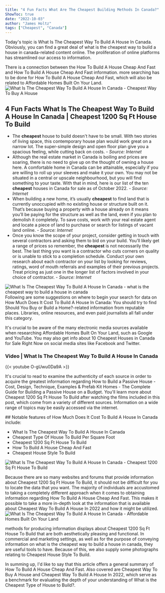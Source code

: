 ```yaml
---
title: "4 Fun Facts What Are The Cheapest Building Methods In Canada?"
ShowToc: true 
date: "2022-10-03"
author: "James Holtz" 
tags: ["Cheapest", "Canada"]
---
```


Today's topic is What Is The Cheapest Way To Build A House In Canada. Obviously, you can find a great deal of what is the cheapest way to build a house in canada-related content online. The proliferation of online platforms has streamlined our access to information.

There is a connection between the How To Build A House Cheap And Fast and How To Build A House Cheap And Fast information. more searching has to be done for How To Build A House Cheap And Fast, which will also be related to Affordable Homes Built On Your Land.
<img loading="lazy" src="https://cdn.designrulz.com/wp-content/uploads/2015/01/tree-houses-7.jpg" onerror="this.onerror=null;this.src='https://blogger.googleusercontent.com/img/a/AVvXsEhe7F7TRXHtjiKvHb5vS7DmnxvpHiDyoYyYvm1nHB3Qp2_w3BnM6A2eq4v7FYxCC9bfZt3a9vIMtAYEKUiaDQbHMg-ViyGmRIj39MLp0bGFfgfYw1Dc9q_H-T0wiTm3l0Uq42dETrN9eC8aGJ9_IORZsxST1AcLR7np1koOfcc7tnHa4S8Mwz_xD9d0=s16000';" alt="What Is The Cheapest Way To Build A House In Canada - Cheapest Way To Buy A House" >

## 4 Fun Facts What Is The Cheapest Way To Build A House In Canada | Cheapest 1200 Sq Ft House To Build
-   The **cheapest** house to build doesn't have to be small. With two stories of living space, this contemporary house plan would work great on a narrow lot. The super-simple design and open floor plan give you a spacious feeling, while cutting back on costs. - <cite>Source: Internet</cite>
-   Although the real estate market in Canada is boiling and prices are soaring, there is no need to give up on the thought of owning a house here. A comfortable home in Canada can be attainable, especially if you are willing to roll up your sleeves and make it your own. You may not be situated in a central or upscale neighbourhood, but you will find something to your taste. With that in mind, here is our list of the ten **cheapest** houses in Canada for sale as of October 2022. - <cite>Source: Internet</cite>
-   When building a new home, it’s usually **cheapest** to find land that is currently unoccupied with no existing house or structure built on it. That’s because buying a property with a house already on it means you’ll be paying for the structure as well as the land, even if you plan to demolish it completely. To save costs, work with your real estate agent and locate a piece of land to purchase or search for listings of vacant land online. - <cite>Source: Internet</cite>
-   Once you know the scope of your project, consider getting in touch with several contractors and asking them to bid on your build. You’ll likely get a range of prices so remember, the **cheapest** is not necessarily the best. The last thing you want is a contractor who cuts corners on quality or is unable to stick to a completion schedule. Conduct your own research about each contractor on your list by looking for reviews, ratings, word of mouth referrals and examples of their previous projects. Treat pricing as just one in the longer list of factors involved in your choice of contractor. - <cite>Source: Internet</cite>


<img loading="lazy" src="http://i0.wp.com/basementdesigner.com/wp-content/uploads/2015/01/DSCN1384.jpg" onerror="this.onerror=null;this.src='https://blogger.googleusercontent.com/img/a/AVvXsEhe7F7TRXHtjiKvHb5vS7DmnxvpHiDyoYyYvm1nHB3Qp2_w3BnM6A2eq4v7FYxCC9bfZt3a9vIMtAYEKUiaDQbHMg-ViyGmRIj39MLp0bGFfgfYw1Dc9q_H-T0wiTm3l0Uq42dETrN9eC8aGJ9_IORZsxST1AcLR7np1koOfcc7tnHa4S8Mwz_xD9d0=s16000';" alt="What Is The Cheapest Way To Build A House In Canada - what is the cheapest way to build a house in canada" >
Following are some suggestions on where to begin your search for data on How Much Does It Cost To Build A House In Canada:
You should try to find Should You Buy or Build a Home?-related information from reputable places. Libraries, online resources, and even paid journalists all fall under this category.

It's crucial to be aware of the many electronic media sources available when researching Affordable Homes Built On Your Land, such as Google and YouTube. You may also get info about 10 Cheapest Houses in Canada for Sale Right Now on social media sites like Facebook and Twitter.

### Video | What Is The Cheapest Way To Build A House In Canada
{{< youtube O-gUwu0Da9A >}} 


It's crucial to read to examine the authenticity of each source in order to acquire the greatest information regarding How to Build a Passive House - Cost, Design, Technique, Examples & Prefab Kit Homes - The Complete Guide for Building a Passive House on a Budget.
You'll learn more about Cheapest 1200 Sq Ft House To Build after watching the films included in this post, which come from a variety of different sources. Information on a wide range of topics may be easily accessed via the internet.
<script async="async" data-cfasync="false" src="//normallydemandedalter.com/fe63df3c5408708b15d8dc3d9b206b31/invoke.js"></script>
<div id="container-fe63df3c5408708b15d8dc3d9b206b31"></div>
## Notable features of How Much Does It Cost To Build A House In Canada include:

- What Is The Cheapest Way To Build A House In Canada
- Cheapest Type Of House To Build Per Square Foot
- Cheapest 1200 Sq Ft House To Build
- How To Build A House Cheap And Fast
- Cheapest House Style To Build

 <img loading="lazy" src="https://www.petrofilm.com/yahoo_site_admin/assets/images/RuArcticSub2.14463306_std.jpg" onerror="this.onerror=null;this.src='https://blogger.googleusercontent.com/img/a/AVvXsEhe7F7TRXHtjiKvHb5vS7DmnxvpHiDyoYyYvm1nHB3Qp2_w3BnM6A2eq4v7FYxCC9bfZt3a9vIMtAYEKUiaDQbHMg-ViyGmRIj39MLp0bGFfgfYw1Dc9q_H-T0wiTm3l0Uq42dETrN9eC8aGJ9_IORZsxST1AcLR7np1koOfcc7tnHa4S8Mwz_xD9d0=s16000';" alt="What Is The Cheapest Way To Build A House In Canada - Cheapest 1200 Sq Ft House To Build" >

Because there are so many websites and forums that provide information about Cheapest 1200 Sq Ft House To Build, it should not be difficult for you to locate the data that you want.
The majority of individuals are accustomed to taking a completely different approach when it comes to obtaining information regarding How To Build A House Cheap And Fast. This makes it possible to take a more in-depth look at the information that is available about Cheapest Way To Build A House In 2022 and how it might be utilized.
<img loading="lazy" src="https://www.coremax-tech.com/wp-content/uploads/2021/07/battery-modular.jpg" onerror="this.onerror=null;this.src='https://blogger.googleusercontent.com/img/a/AVvXsEhe7F7TRXHtjiKvHb5vS7DmnxvpHiDyoYyYvm1nHB3Qp2_w3BnM6A2eq4v7FYxCC9bfZt3a9vIMtAYEKUiaDQbHMg-ViyGmRIj39MLp0bGFfgfYw1Dc9q_H-T0wiTm3l0Uq42dETrN9eC8aGJ9_IORZsxST1AcLR7np1koOfcc7tnHa4S8Mwz_xD9d0=s16000';" alt="What Is The Cheapest Way To Build A House In Canada - Affordable Homes Built On Your Land" >

methods for producing information displays about Cheapest 1200 Sq Ft House To Build that are both aesthetically pleasing and functional. In commercial and marketing settings, as well as for the purpose of conveying information on what is the cheapest way to build a house in canada, they are useful tools to have. Because of this, we also supply some photographs relating to Cheapest House Style To Build.

In summing up, I'd like to say that this article offers a general summary of How To Build A House Cheap And Fast. Also covered are Cheapest Way To Buy A House and Cheapest Way To Build A House In 2022, which serve as a benchmark for evaluating the depth of your understanding of What is the Cheapest Type of House to Build?.
	

